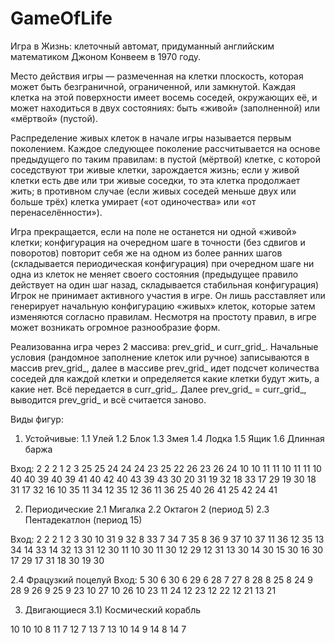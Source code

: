 # GameOfLife

Игра в Жизнь: клеточный автомат, придуманный английским математиком Джоном Конвеем в 1970 году.

Место действия игры — размеченная на клетки плоскость, которая может быть безграничной, ограниченной, или замкнутой.
Каждая клетка на этой поверхности имеет восемь соседей, окружающих её, и может находиться в двух состояниях: быть «живой» (заполненной) или «мёртвой» (пустой).

Распределение живых клеток в начале игры называется первым поколением. Каждое следующее поколение рассчитывается на основе предыдущего по таким правилам:
в пустой (мёртвой) клетке, с которой соседствуют три живые клетки, зарождается жизнь;
если у живой клетки есть две или три живые соседки, то эта клетка продолжает жить; в противном случае (если живых соседей меньше двух или больше трёх) клетка умирает («от одиночества» или «от перенаселённости»).

Игра прекращается, если
на поле не останется ни одной «живой» клетки;
конфигурация на очередном шаге в точности (без сдвигов и поворотов) повторит себя же на одном из более ранних шагов (складывается периодическая конфигурация)
при очередном шаге ни одна из клеток не меняет своего состояния (предыдущее правило действует на один шаг назад, складывается стабильная конфигурация)
Игрок не принимает активного участия в игре. Он лишь расставляет или генерирует начальную конфигурацию «живых» клеток, которые затем изменяются согласно правилам. Несмотря на простоту правил, в игре может возникать огромное разнообразие форм.

Реализованна игра через 2 массива: prev_grid_ и curr_grid_. Начальные условия (рандомное заполнение клеток или ручное) записываются в массив prev_grid_, далее в массиве prev_grid_ идет подсчет количества соседей для каждой клетки и определяется какие клетки будут жить, а какие нет. Всё передается в curr_grid_. Далее prev_grid_ = curr_grid_, выводится prev_grid_ и всё считается заново.


Виды фигур: 
1) Устойчивые:
1.1 Улей 
1.2 Блок
1.3 Змея
1.4 Лодка
1.5 Ящик
1.6 Длинная баржа

Вход: 2 2 2 1 2 3 25 25 24 24 24 23 25 22 26 23 26 24 10 10 11 11 10 11 11 10 40 40 39 40 39 41 40 42 40 43 39 43 30 20 31 19 32 18 33 17 29 19 30 18 31 17 32 16 10 35 11 34 12 35 12 36 11 36 25 40 26 41 25 42 24 41

2) Периодические
2.1 Мигалка
2.2 Октагон 2 (период 5)
2.3 Пентадекатлон (период 15)

Вход: 2 2 2 1 2 3 30 10 31 9 32 8 33 7 34 7 35 8 36 9 37 10 37 11 36 12 35 13 34 14 33 14 32 13 31 12 30 11 10 30 11 30 12 29 12 31 13 30 14 30 15 30 16 30 17 29 17 31 18 30 19 30 
  
2.4 Фрацузкий поцелуй
Вход: 5 30 6 30 6 29 6 28 7 27 8 28 8 25 8 24 9 28 9 26 9 25 9 23 10 27 10 26 10 23 11 24 12 23 12 22 12 21 13 21

3) Двигающиеся
3.1) Космический корабль

10 10 10 8 11 7 12 7 13 7 13 10 14 9 14 8 14 7

